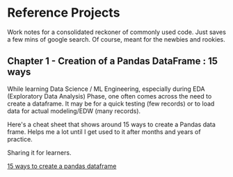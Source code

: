 # Reference Projects
Work notes for a consolidated reckoner of commonly used code. Just saves a few mins of google search. Of course, meant for the newbies and rookies. 


## Chapter 1 - Creation of a Pandas DataFrame : 15 ways

While learning Data Science / ML Engineering, especially during EDA (Exploratory Data Analysis) Phase,  one often comes across the need to create a dataframe. 
It may be for a quick testing (few records) or to load data for actual modeling/EDW (many records).

Here's a cheat sheet that shows around 15 ways to create a Pandas data frame. Helps me a lot until I get used to it after months and years of practice. 

Sharing it for learners. 

[15 ways to create a pandas dataframe](https://github.com/jchowdhury82/Code-Reference-Repository/blob/main/DataFrames%20-%20Chapter%201%20-%20Initialization%20of%20a%20DataFrame.ipynb)
